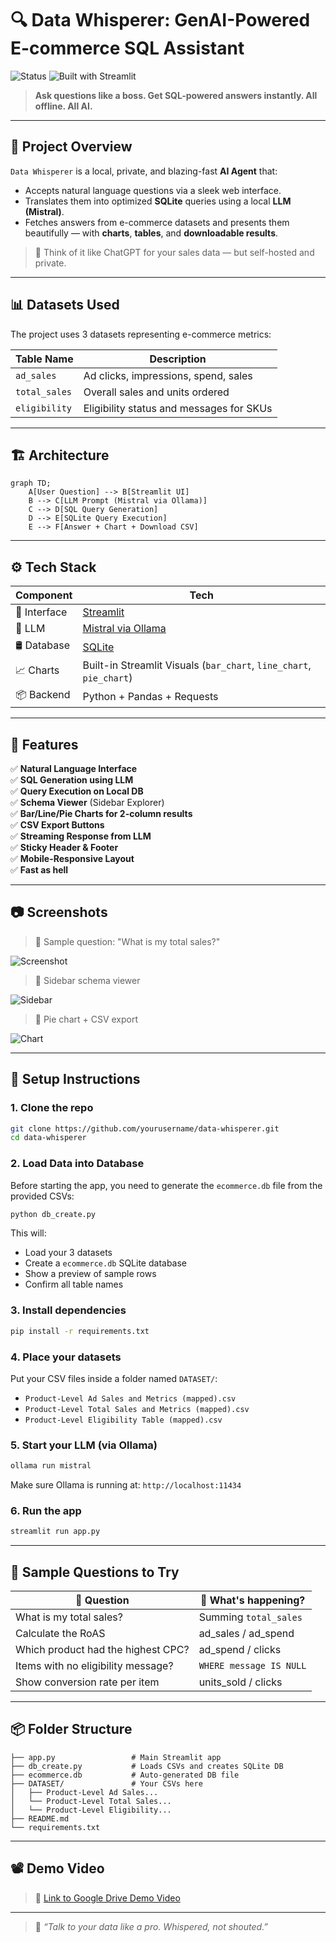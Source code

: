 
# 🔍 Data Whisperer: GenAI-Powered E-commerce SQL Assistant
 
![Status](https://img.shields.io/badge/LLM-Mistral-FF4B4B?logo=openai&logoColor=white)
![Built with Streamlit](https://img.shields.io/badge/built%20with-Streamlit-FF4B4B?logo=streamlit&logoColor=white)

> **Ask questions like a boss. Get SQL-powered answers instantly. All offline. All AI.**  

---

## 🧠 Project Overview

`Data Whisperer` is a local, private, and blazing-fast **AI Agent** that:
- Accepts natural language questions via a sleek web interface.
- Translates them into optimized **SQLite** queries using a local **LLM (Mistral)**.
- Fetches answers from e-commerce datasets and presents them beautifully — with **charts**, **tables**, and **downloadable results**.

> 🧪 Think of it like ChatGPT for your sales data — but self-hosted and private.

---

## 📊 Datasets Used

The project uses 3 datasets representing e-commerce metrics:

| Table Name      | Description                              |
|-----------------|------------------------------------------|
| `ad_sales`      | Ad clicks, impressions, spend, sales     |
| `total_sales`   | Overall sales and units ordered          |
| `eligibility`   | Eligibility status and messages for SKUs |

---

## 🏗️ Architecture

```mermaid
graph TD;
    A[User Question] --> B[Streamlit UI]
    B --> C[LLM Prompt (Mistral via Ollama)]
    C --> D[SQL Query Generation]
    D --> E[SQLite Query Execution]
    E --> F[Answer + Chart + Download CSV]
```

---

## ⚙️ Tech Stack

| Component     | Tech                                      |
|---------------|-------------------------------------------|
| 💬 Interface  | [Streamlit](https://streamlit.io)         |
| 🧠 LLM        | [Mistral via Ollama](https://ollama.com)  |
| 🛢️ Database   | [SQLite](https://sqlite.org)              |
| 📈 Charts     | Built-in Streamlit Visuals (`bar_chart`, `line_chart`, `pie_chart`) |
| 📦 Backend    | Python + Pandas + Requests                |

---

## 🚀 Features

✅ **Natural Language Interface**  
✅ **SQL Generation using LLM**  
✅ **Query Execution on Local DB**  
✅ **Schema Viewer** (Sidebar Explorer)  
✅ **Bar/Line/Pie Charts for 2-column results**  
✅ **CSV Export Buttons**  
✅ **Streaming Response from LLM**  
✅ **Sticky Header & Footer**  
✅ **Mobile-Responsive Layout**  
✅ **Fast as hell**  

---

## 📷 Screenshots

> 📍 Sample question: "What is my total sales?"

![Screenshot](https://via.placeholder.com/800x400.png?text=Insert+Screenshot+Here)

> 📍 Sidebar schema viewer

![Sidebar](https://via.placeholder.com/300x600.png?text=Schema+Explorer)

> 📍 Pie chart + CSV export

![Chart](https://via.placeholder.com/800x400.png?text=Visualizations+and+Downloads)

---

## 🔧 Setup Instructions

### 1. Clone the repo

```bash
git clone https://github.com/yourusername/data-whisperer.git
cd data-whisperer
```

### 2. Load Data into Database

Before starting the app, you need to generate the `ecommerce.db` file from the provided CSVs:

```bash
python db_create.py
```

This will:
- Load your 3 datasets
- Create a `ecommerce.db` SQLite database
- Show a preview of sample rows
- Confirm all table names

### 3. Install dependencies

```bash
pip install -r requirements.txt
```

### 4. Place your datasets

Put your CSV files inside a folder named `DATASET/`:
- `Product-Level Ad Sales and Metrics (mapped).csv`
- `Product-Level Total Sales and Metrics (mapped).csv`
- `Product-Level Eligibility Table (mapped).csv`

### 5. Start your LLM (via Ollama)

```bash
ollama run mistral
```

Make sure Ollama is running at: `http://localhost:11434`

### 6. Run the app

```bash
streamlit run app.py
```

---

## 🧪 Sample Questions to Try

| 🔎 Question                            | 🧠 What's happening? |
|----------------------------------------|----------------------|
| What is my total sales?                | Summing `total_sales` |
| Calculate the RoAS                     | ad_sales / ad_spend |
| Which product had the highest CPC?     | ad_spend / clicks |
| Items with no eligibility message?     | `WHERE message IS NULL` |
| Show conversion rate per item          | units_sold / clicks |

---

## 📦 Folder Structure

```
├── app.py                 # Main Streamlit app
├── db_create.py           # Loads CSVs and creates SQLite DB
├── ecommerce.db           # Auto-generated DB file
├── DATASET/               # Your CSVs here
│   ├── Product-Level Ad Sales...
│   └── Product-Level Total Sales...
│   └── Product-Level Eligibility...
├── README.md
└── requirements.txt
```

---

## 📽️ Demo Video

> 🎥 [Link to Google Drive Demo Video](https://your-drive-link.com)

---

> 🚀 _“Talk to your data like a pro. Whispered, not shouted.”_
